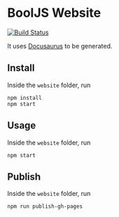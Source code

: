 # BoolJS Website

[![Build Status](https://travis-ci.org/BoolJS/booljs.github.io.svg?branch=develop)](https://travis-ci.org/BoolJS/booljs.github.io)

It uses [Docusaurus](https://docusaurus.io) to be generated.

## Install

Inside the `website` folder, run

```
npm install
npm start
```

## Usage

Inside the `website` folder, run

```
npm start
```

## Publish

Inside the `website` folder, run

```
npm run publish-gh-pages
```
